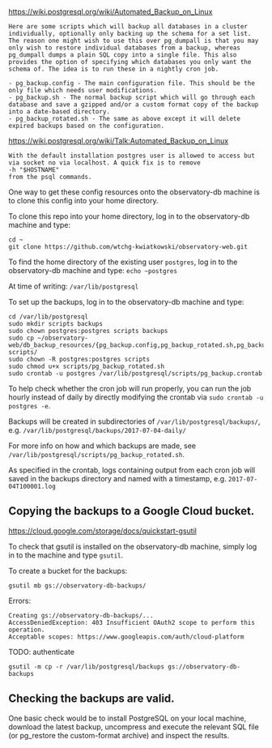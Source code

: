 https://wiki.postgresql.org/wiki/Automated_Backup_on_Linux
```
Here are some scripts which will backup all databases in a cluster individually, optionally only backing up the schema for a set list. The reason one might wish to use this over pg_dumpall is that you may only wish to restore individual databases from a backup, whereas pg_dumpall dumps a plain SQL copy into a single file. This also provides the option of specifying which databases you only want the schema of. The idea is to run these in a nightly cron job.

- pg_backup.config - The main configuration file. This should be the only file which needs user modifications.
- pg_backup.sh - The normal backup script which will go through each database and save a gzipped and/or a custom format copy of the backup into a date-based directory.
- pg_backup_rotated.sh - The same as above except it will delete expired backups based on the configuration.
```

https://wiki.postgresql.org/wiki/Talk:Automated_Backup_on_Linux
```
With the default installation postgres user is allowed to access but via socket no via localhost. A quick fix is to remove
-h "$HOSTNAME"
from the psql commands.
```

One way to get these config resources onto the observatory-db machine is to clone this config into your home directory.

To clone this repo into your home directory, log in to the observatory-db machine and type:
```
cd ~
git clone https://github.com/wtchg-kwiatkowski/observatory-web.git

```

To find the home directory of the existing user `postgres`, log in to the observatory-db machine and type:
`echo ~postgres`

At time of writing: `/var/lib/postgresql`

To set up the backups, log in to the observatory-db machine and type:
```
cd /var/lib/postgresql
sudo mkdir scripts backups
sudo chown postgres:postgres scripts backups
sudo cp ~/observatory-web/db_backup_resources/{pg_backup.config,pg_backup_rotated.sh,pg_backup.crontab} scripts/
sudo chown -R postgres:postgres scripts
sudo chmod u+x scripts/pg_backup_rotated.sh
sudo crontab -u postgres /var/lib/postgresql/scripts/pg_backup.crontab

```

To help check whether the cron job will run properly, you can run the job hourly instead of daily by directly modifying the crontab via `sudo crontab -u postgres -e`.

Backups will be created in subdirectories of `/var/lib/postgresql/backups/`, e.g. `/var/lib/postgresql/backups/2017-07-04-daily/`

For more info on how and which backups are made, see `/var/lib/postgresql/scripts/pg_backup_rotated.sh`.

As specified in the crontab, logs containing output from each cron job will saved in the backups directory and named with a timestamp, e.g. `2017-07-04T100001.log`


## Copying the backups to a Google Cloud bucket.
https://cloud.google.com/storage/docs/quickstart-gsutil

To check that gsutil is installed on the observatory-db machine, simply log in to the machine and type `gsutil`.

To create a bucket for the backups:
```
gsutil mb gs://observatory-db-backups/
```

Errors:
```
Creating gs://observatory-db-backups/...
AccessDeniedException: 403 Insufficient OAuth2 scope to perform this operation.
Acceptable scopes: https://www.googleapis.com/auth/cloud-platform
```

TODO: authenticate

```
gsutil -m cp -r /var/lib/postgresql/backups gs://observatory-db-backups
```


## Checking the backups are valid.

One basic check would be to install PostgreSQL on your local machine, download the latest backup, uncompress and execute the relevant SQL file (or pg_restore the custom-format archive) and inspect the results.


